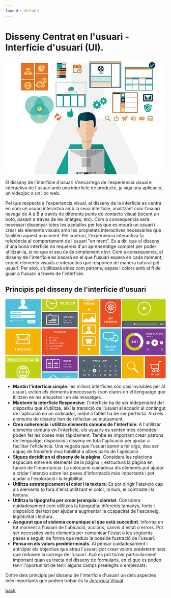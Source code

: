 ```yaml
---
layout: default
---
```


# Disseny Centrat en l'usuari - Interfície d'usuari (UI).
![Disseny d'interficie d'usuari](./images/interfazUser1.webp)

El disseny de l'interficie d'usuari s'encarrega de l'experiencia visual e interactiva de l'usuari amb una interficie de producte, ja siga una aplicació, un videojoc o un lloc web.

Pel que respecta a l'experiencia visual, el disseny de la interficie es centra en com un usuari interactua amb la seua interficie, analitzant com l'usuari navega de A a B a través de diferents punts de contacte visual (tocant un botó, pasant a traves de les imàtges, etc). Com a consequencia serà necessari dissenyar totes les pantalles per les que es mourà un usuari  i crear els elements visuals amb les propietats interactives necessàries que faciliten aquest moviment.
Pel contrari, l'experiencia interactiva fa referència al comportament de l'usuari "en ment". Es a dir, que el disseny d'una bona interficie no requereix d'un aprenentatge complet per poder utilitzar-la, si no que el seu ús és simplement obvi. Com a consequencia, el disseny de l'interficie es basarà en el que l'usuari espera en cada moment, creant elements visuals e interactius que responen de manera natural pel usuari. Per això, s'utilitzarà eines com patrons, espais i colors amb el fí de guiar a l'usuari a través de l'interficie.

## Principis pel disseny de l'interficie d'usuari
![objectius disseny interficie](./images/interfazUser2.webp)

- **Mantín l'interficie simple**: les millors interficies són casi invisibles per al usuari, eviten els elements innecessaris i son clares en el llenguatge que itilitzen en les etiquetes i en els missatges.
- **Mantenir la interficie Responsive**: l'interficie ha de ser independent del dispositiu que s'utilitze, així la transició de l'usuari al accedir al contingut de l'aplicació en un ordinador, mòbil o tablet ha de ser perfecta. Així els elements de disseny han de reflectar-se mutuament.
- **Crea coherencia i utilitza elements comuns de l'interficie**: A l'utilitzar elements comuns en l'interficie, els usuaris es senten més còmodes i poden fer les coses més ràpidament. També és important crear patrons de llenguatge, disposició i disseny en tota l'aplicació per ajudar a facilitar l'eficiencia. Una vegada que l'usuari apren a fer algo, deu ser capaç de transferir eixa habilitat a altres parts de l'aplicació.
- **Sigues decidit en el disseny de la pàgina**. Considera les relacions espacials entre els elements de la pàgina i, estructura la pàgina en funció de l'importancia. La colocació cuidadosa dls elements pot ajudar a cridar l'atencio sobre les peses d'informació més importants i pot ajudar a l'exploració i la legibilitat.
 - **Utilitza estrategicament el color i la textura**: Es pot dirigir l'atenció cap als elements (o fora d'ells) utilitzant el color, la llum, el contraste i la textura.
- **Utilitza la tipografia per crear jerarquia i claretat**. Considera cuidadosament com utilitzes la tipografia: diferents tamanys, fonts i disposició del text per ajudar a augmentar la ccapacitat de l'escaneig, legitibilitat i lectura.
- **Asegurat que el sistema comunique el que està succedint**. Informa en tot moment a l'usuari de l'ubicació, accions, canvis d'estat o errors. Pot ser necessites varis elements per comunicar l'estat o les següents pases a seguir, de forma que reduix la possibe fustració de l'usuari. 
- **Pensa en els valors predeterminats**. Al pensar cuidadosament i anticipar els objectius que atrau l'usuari, pot crear valors predeterminats que reduixen la carrega de l'usuari. Açó es pot tornar particularment important quan es tracta del disseny de formularis, en el que es poden tenir l'oportunitat de tenir alguns camps preelegits o emplenats.

Dintre dels principis pel dissenu de l'interficie d'usuari un dels aspectes més importants que podem trobar és la  [Jerarquia Visual](./jerarquiaVisual.html).

[back](../metiprot.html)